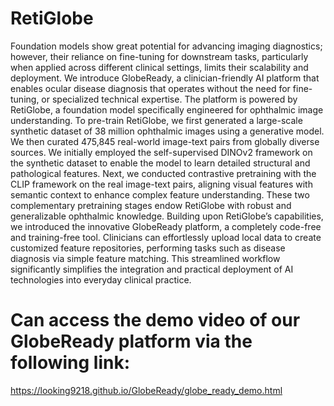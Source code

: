 # RetiGlobe

Foundation models show great potential for advancing imaging diagnostics; however, their reliance on fine-tuning for downstream tasks, particularly when applied across different clinical settings, limits their scalability and deployment. We introduce GlobeReady, a clinician-friendly AI platform that enables ocular disease diagnosis that operates without the need for fine-tuning, or specialized technical expertise. The platform is powered by RetiGlobe, a foundation model specifically engineered for ophthalmic image understanding. To pre-train RetiGlobe, we first generated a large-scale synthetic dataset of 38 million ophthalmic images using a generative model. We then curated 475,845 real-world image-text pairs from globally diverse sources. We initially employed the self-supervised DINOv2 framework on the synthetic dataset to enable the model to learn detailed structural and pathological features. Next, we conducted contrastive pretraining with the CLIP framework on the real image-text pairs, aligning visual features with semantic context to enhance complex feature understanding. These two complementary pretraining stages endow RetiGlobe with robust and generalizable ophthalmic knowledge. Building upon RetiGlobe’s capabilities, we introduced the innovative GlobeReady platform, a completely code-free and training-free tool. Clinicians can effortlessly upload local data to create customized feature repositories, performing tasks such as disease diagnosis via simple feature matching. This streamlined workflow significantly simplifies the integration and practical deployment of AI technologies into everyday clinical practice.
# Can access the demo video of our GlobeReady platform via the following link:
https://looking9218.github.io/GlobeReady/globe_ready_demo.html

